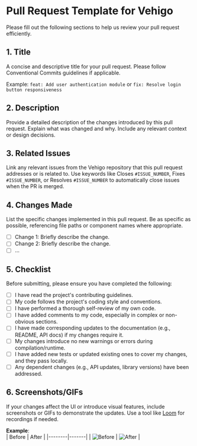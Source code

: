 # Pull Request Template for Vehigo
Please fill out the following sections to help us review your pull request efficiently.

## 1. Title
A concise and descriptive title for your pull request. Please follow Conventional Commits guidelines if applicable.

Example: ```feat: Add user authentication module``` or ```fix: Resolve login button responsiveness```

## 2. Description
Provide a detailed description of the changes introduced by this pull request. Explain what was changed and why. Include any relevant context or design decisions.

## 3. Related Issues
Link any relevant issues from the Vehigo repository that this pull request addresses or is related to. Use keywords like Closes ```#ISSUE_NUMBER```, Fixes ```#ISSUE_NUMBER```, or Resolves ```#ISSUE_NUMBER``` to automatically close issues when the PR is merged.

## 4. Changes Made
List the specific changes implemented in this pull request. Be as specific as possible, referencing file paths or component names where appropriate.

- [ ] Change 1: Briefly describe the change.
- [ ] Change 2: Briefly describe the change.
- [ ] ...

## 5. Checklist
Before submitting, please ensure you have completed the following:

- [ ] I have read the project's contributing guidelines.
- [ ] My code follows the project's coding style and conventions.
- [ ] I have performed a thorough self-review of my own code.
- [ ] I have added comments to my code, especially in complex or non-obvious sections.
- [ ] I have made corresponding updates to the documentation (e.g., README, API docs) if my changes require it.
- [ ] My changes introduce no new warnings or errors during compilation/runtime.
- [ ] I have added new tests or updated existing ones to cover my changes, and they pass locally.
- [ ] Any dependent changes (e.g., API updates, library versions) have been addressed.

## 6. Screenshots/GIFs
If your changes affect the UI or introduce visual features, include screenshots or GIFs to demonstrate the updates. Use a tool like [Loom](https://www.loom.com/) for recordings if needed.

**Example**:  
| Before | After |
|--------|-------|
| ![Before](link-to-before-image) | ![After](link-to-after-image) |

